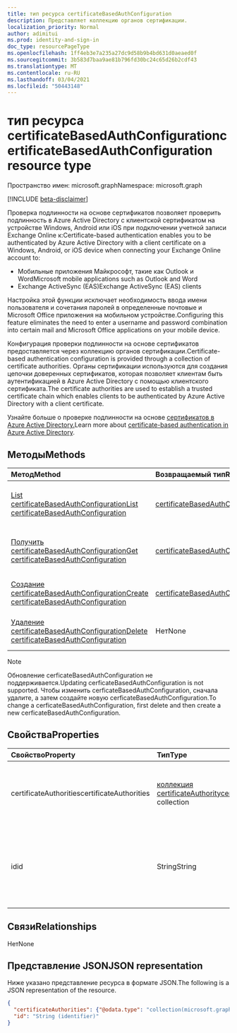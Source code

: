 ```yaml
---
title: тип ресурса certificateBasedAuthConfiguration
description: Представляет коллекцию органов сертификации.
localization_priority: Normal
author: adimitui
ms.prod: identity-and-sign-in
doc_type: resourcePageType
ms.openlocfilehash: 1ff4eb3e7a235a27dc9d58b9b4bd631d0aeaed0f
ms.sourcegitcommit: 3b583d7baa9ae81b796fd30bc24c65d26b2cdf43
ms.translationtype: MT
ms.contentlocale: ru-RU
ms.lasthandoff: 03/04/2021
ms.locfileid: "50443148"
---
```

# <a name="certificatebasedauthconfiguration-resource-type"></a><span data-ttu-id="56523-103">тип ресурса certificateBasedAuthConfiguration</span><span class="sxs-lookup"><span data-stu-id="56523-103">certificateBasedAuthConfiguration resource type</span></span>

<span data-ttu-id="56523-104">Пространство имен: microsoft.graph</span><span class="sxs-lookup"><span data-stu-id="56523-104">Namespace: microsoft.graph</span></span>

[!INCLUDE [beta-disclaimer](../../includes/beta-disclaimer.md)]

<span data-ttu-id="56523-105">Проверка подлинности на основе сертификатов позволяет проверить подлинность в Azure Active Directory с клиентской сертификатом на устройстве Windows, Android или iOS при подключении учетной записи Exchange Online к:</span><span class="sxs-lookup"><span data-stu-id="56523-105">Certificate-based authentication enables you to be authenticated by Azure Active Directory with a client certificate on a Windows, Android, or iOS device when connecting your Exchange Online account to:</span></span>

- <span data-ttu-id="56523-106">Мобильные приложения Майкрософт, такие как Outlook и Word</span><span class="sxs-lookup"><span data-stu-id="56523-106">Microsoft mobile applications such as Outlook and Word</span></span>
- <span data-ttu-id="56523-107">Exchange ActiveSync (EAS)</span><span class="sxs-lookup"><span data-stu-id="56523-107">Exchange ActiveSync (EAS) clients</span></span>

<span data-ttu-id="56523-108">Настройка этой функции исключает необходимость ввода имени пользователя и сочетания паролей в определенные почтовые и Microsoft Office приложения на мобильном устройстве.</span><span class="sxs-lookup"><span data-stu-id="56523-108">Configuring this feature eliminates the need to enter a username and password combination into certain mail and Microsoft Office applications on your mobile device.</span></span>

<span data-ttu-id="56523-109">Конфигурация проверки подлинности на основе сертификатов предоставляется через коллекцию органов сертификации.</span><span class="sxs-lookup"><span data-stu-id="56523-109">Certificate-based authentication configuration is provided through a collection of certificate authorities.</span></span> <span data-ttu-id="56523-110">Органы сертификации используются для создания цепочки доверенных сертификатов, которая позволяет клиентам быть аутентификацией в Azure Active Directory с помощью клиентского сертификата.</span><span class="sxs-lookup"><span data-stu-id="56523-110">The certificate authorities are used to establish a trusted certificate chain which enables clients to be authenticated by Azure Active Directory with a client certificate.</span></span>

<span data-ttu-id="56523-111">Узнайте больше о проверке подлинности на основе [сертификатов в Azure Active Directory.](/azure/active-directory/authentication/active-directory-certificate-based-authentication-get-started)</span><span class="sxs-lookup"><span data-stu-id="56523-111">Learn more about [certificate-based authentication in Azure Active Directory](/azure/active-directory/authentication/active-directory-certificate-based-authentication-get-started).</span></span>

## <a name="methods"></a><span data-ttu-id="56523-112">Методы</span><span class="sxs-lookup"><span data-stu-id="56523-112">Methods</span></span>

| <span data-ttu-id="56523-113">Метод</span><span class="sxs-lookup"><span data-stu-id="56523-113">Method</span></span>       | <span data-ttu-id="56523-114">Возвращаемый тип</span><span class="sxs-lookup"><span data-stu-id="56523-114">Return Type</span></span> | <span data-ttu-id="56523-115">Описание</span><span class="sxs-lookup"><span data-stu-id="56523-115">Description</span></span> |
|:-------------|:------------|:------------|
| [<span data-ttu-id="56523-116">List certificateBasedAuthConfiguration</span><span class="sxs-lookup"><span data-stu-id="56523-116">List certificateBasedAuthConfiguration</span></span>](../api/certificatebasedauthconfiguration-list.md) | [<span data-ttu-id="56523-117">certificateBasedAuthConfiguration</span><span class="sxs-lookup"><span data-stu-id="56523-117">certificateBasedAuthConfiguration</span></span>](certificatebasedauthconfiguration.md) | <span data-ttu-id="56523-118">Список свойств коллекции **certificateBasedAuthConfiguration.**</span><span class="sxs-lookup"><span data-stu-id="56523-118">List the properties of the **certificateBasedAuthConfiguration** collection.</span></span> |
| [<span data-ttu-id="56523-119">Получить certificateBasedAuthConfiguration</span><span class="sxs-lookup"><span data-stu-id="56523-119">Get certificateBasedAuthConfiguration</span></span>](../api/certificatebasedauthconfiguration-get.md) | [<span data-ttu-id="56523-120">certificateBasedAuthConfiguration</span><span class="sxs-lookup"><span data-stu-id="56523-120">certificateBasedAuthConfiguration</span></span>](certificatebasedauthconfiguration.md) | <span data-ttu-id="56523-121">Ознакомьтесь с свойствами **объекта certificateBasedAuthConfiguration.**</span><span class="sxs-lookup"><span data-stu-id="56523-121">Read the properties of a **certificateBasedAuthConfiguration** object.</span></span> |
| [<span data-ttu-id="56523-122">Создание certificateBasedAuthConfiguration</span><span class="sxs-lookup"><span data-stu-id="56523-122">Create certificateBasedAuthConfiguration</span></span>](../api/certificatebasedauthconfiguration-post-certificatebasedauthconfiguration.md) | [<span data-ttu-id="56523-123">certificateBasedAuthConfiguration</span><span class="sxs-lookup"><span data-stu-id="56523-123">certificateBasedAuthConfiguration</span></span>](certificatebasedauthconfiguration.md) | <span data-ttu-id="56523-124">Создайте новый **объект certificateBasedAuthConfiguration.**</span><span class="sxs-lookup"><span data-stu-id="56523-124">Create a new **certificateBasedAuthConfiguration** object.</span></span> |
| [<span data-ttu-id="56523-125">Удаление certificateBasedAuthConfiguration</span><span class="sxs-lookup"><span data-stu-id="56523-125">Delete certificateBasedAuthConfiguration</span></span>](../api/certificatebasedauthconfiguration-delete.md) | <span data-ttu-id="56523-126">Нет</span><span class="sxs-lookup"><span data-stu-id="56523-126">None</span></span> | <span data-ttu-id="56523-127">Удаление **объекта certificateBasedAuthConfiguration.**</span><span class="sxs-lookup"><span data-stu-id="56523-127">Delete a **certificateBasedAuthConfiguration** object.</span></span> |

>[!NOTE]
><span data-ttu-id="56523-128">Обновление cerficateBasedAuthConfiguration не поддерживается.</span><span class="sxs-lookup"><span data-stu-id="56523-128">Updating cerficateBasedAuthConfiguration is not supported.</span></span> <span data-ttu-id="56523-129">Чтобы изменить cerficateBasedAuthConfiguration, сначала удалите, а затем создайте новую cerficateBasedAuthConfiguration.</span><span class="sxs-lookup"><span data-stu-id="56523-129">To change a cerficateBasedAuthConfiguration, first delete and then create a new cerficateBasedAuthConfiguration.</span></span>

## <a name="properties"></a><span data-ttu-id="56523-130">Свойства</span><span class="sxs-lookup"><span data-stu-id="56523-130">Properties</span></span>

| <span data-ttu-id="56523-131">Свойство</span><span class="sxs-lookup"><span data-stu-id="56523-131">Property</span></span>     | <span data-ttu-id="56523-132">Тип</span><span class="sxs-lookup"><span data-stu-id="56523-132">Type</span></span>        | <span data-ttu-id="56523-133">Описание</span><span class="sxs-lookup"><span data-stu-id="56523-133">Description</span></span> |
|:-------------|:------------|:------------|
|<span data-ttu-id="56523-134">certificateAuthorities</span><span class="sxs-lookup"><span data-stu-id="56523-134">certificateAuthorities</span></span>|<span data-ttu-id="56523-135">[коллекция certificateAuthority](certificateauthority.md)</span><span class="sxs-lookup"><span data-stu-id="56523-135">[certificateAuthority](certificateauthority.md) collection</span></span>|<span data-ttu-id="56523-136">Коллекция органов сертификации, создав цепочку надежных сертификатов.</span><span class="sxs-lookup"><span data-stu-id="56523-136">Collection of certificate authorities which creates a trusted certificate chain.</span></span>|
|<span data-ttu-id="56523-137">id</span><span class="sxs-lookup"><span data-stu-id="56523-137">id</span></span>|<span data-ttu-id="56523-138">String</span><span class="sxs-lookup"><span data-stu-id="56523-138">String</span></span>|<span data-ttu-id="56523-139">Уникальный идентификатор конфигурации auth на основе сертификата.</span><span class="sxs-lookup"><span data-stu-id="56523-139">The unique identifier of the certificate based auth configuration.</span></span> <span data-ttu-id="56523-140">Только для чтения.</span><span class="sxs-lookup"><span data-stu-id="56523-140">Read-only.</span></span>|

## <a name="relationships"></a><span data-ttu-id="56523-141">Связи</span><span class="sxs-lookup"><span data-stu-id="56523-141">Relationships</span></span>

<span data-ttu-id="56523-142">Нет</span><span class="sxs-lookup"><span data-stu-id="56523-142">None</span></span>

## <a name="json-representation"></a><span data-ttu-id="56523-143">Представление JSON</span><span class="sxs-lookup"><span data-stu-id="56523-143">JSON representation</span></span>

<span data-ttu-id="56523-144">Ниже указано представление ресурса в формате JSON.</span><span class="sxs-lookup"><span data-stu-id="56523-144">The following is a JSON representation of the resource.</span></span>

<!-- {
  "blockType": "resource",
  "optionalProperties": [

  ],
  "@odata.type": "microsoft.graph.certificateBasedAuthConfiguration",
  "keyProperty": "id"
}-->

```json
{
  "certificateAuthorities": {"@odata.type": "collection(microsoft.graph.certificateAuthority)"},
  "id": "String (identifier)"
}
```

<!-- uuid: 16cd6b66-4b1a-43a1-adaf-3a886856ed98
2019-02-04 14:57:30 UTC -->
<!-- {
  "type": "#page.annotation",
  "description": "certificateBasedAuthConfiguration resource",
  "keywords": "",
  "section": "documentation",
  "tocPath": ""
}-->
